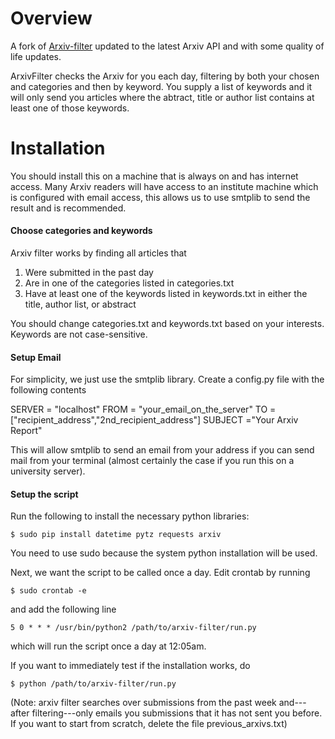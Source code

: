 # Overview

A fork of [Arxiv-filter](https://github.com/gkahn13/arxiv-filter) updated to the latest Arxiv API and with some quality of life updates.

ArxivFilter checks the Arxiv for you each day, filtering by both your chosen and categories and then by keyword. You supply a list of keywords and it will only send you articles where the abtract, title or author list contains at least one of those keywords.

# Installation

You should install this on a machine that is always on and has internet access. Many Arxiv readers will have access to an institute machine which is configured with email access, this allows us to use smtplib to send the result and is recommended.

#### Choose categories and keywords

Arxiv filter works by finding all articles that
1. Were submitted in the past day
2. Are in one of the categories listed in categories.txt
3. Have at least one of the keywords listed in keywords.txt in either the title, author list, or abstract

You should change categories.txt and keywords.txt based on your interests. Keywords are not case-sensitive.

#### Setup Email

For simplicity, we just use the smtplib library. Create a config.py file with the following contents

SERVER = "localhost"
FROM = "your_email_on_the_server"
TO =["recipient_address","2nd_recipient_address"]
SUBJECT ="Your Arxiv Report"

This will allow  smtplib to send an email from your address if you can send mail from your terminal (almost certainly the case if you run this on a university server).

#### Setup the script

Run the following to install the necessary python libraries:
```
$ sudo pip install datetime pytz requests arxiv
```
You need to use sudo because the system python installation will be used.

Next, we want the script to be called once a day. Edit crontab by running
```
$ sudo crontab -e
```
and add the following line
```
5 0 * * * /usr/bin/python2 /path/to/arxiv-filter/run.py
```
which will run the script once a day at 12:05am.

If you want to immediately test if the installation works, do
```
$ python /path/to/arxiv-filter/run.py
```
(Note: arxiv filter searches over submissions from the past week and---after filtering---only emails you submissions that it has not sent you before. If you want to start from scratch, delete the file previous_arxivs.txt)
